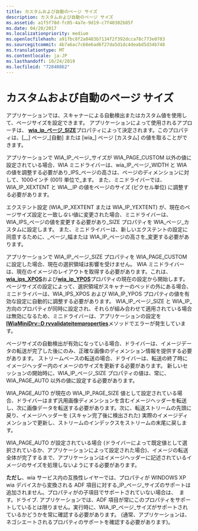 ```yaml
---
title: カスタムおよび自動のページ サイズ
description: カスタムおよび自動のページ サイズ
ms.assetid: a1f5f78d-fc05-4a7e-9d19-c7f40302b85f
ms.date: 04/20/2017
ms.localizationpriority: medium
ms.openlocfilehash: a91fbc8f2a0483b7134f2f392dcca78c773e0703
ms.sourcegitcommit: 4b7a6ac7c68e6ad6f27da5d1dc4deabd5d34b748
ms.translationtype: MT
ms.contentlocale: ja-JP
ms.lasthandoff: 10/24/2019
ms.locfileid: "72840862"
---
```

# <a name="custom-and-auto-page-sizes"></a>カスタムおよび自動のページ サイズ


アプリケーションでは、スキャナーによる自動検出またはカスタム値を使用して、ページサイズを設定できます。 アプリケーションによって使用されるアプローチは、 [**wia\_ip\_ページ\_SIZE**](https://docs.microsoft.com/windows-hardware/drivers/image/wia-ips-page-size)プロパティによって決定されます。このプロパティは、[\_\_] ページ\_[自動] または [wia\_] ページ [カスタム] の値を取ることができます。

アプリケーションで WIA\_IP\_ページ\_サイズが WIA\_PAGE\_CUSTOM 以外の値に設定されている場合、WIA ミニドライバーは、wia\_IP\_ページ\_WIDTH と WIA の値を調整する必要があり\_IPS\_ページの高さは、ページのディメンションに対して、1000インチ (001) 単位で\_ます。 また、ミニドライバーでは、WIA\_IP\_XEXTENT と WIA\_\_IP の値をページのサイズ (ピクセル単位) に調整する必要があります。

エクステント設定 (WIA\_IP\_XEXTENT または WIA\_IP\_YEXTENT) が、現在のページサイズ設定と一致し*ない*値に変更された場合、ミニドライバーは、WIA\_IPS\_ページの値を変更する必要があり\_SIZE プロパティを WIA\_ページ\_カスタムに設定します。 また、ミニドライバーは、新しいエクステントの設定に同意するために、\_ページ\_幅または WIA\_IP\_ページの高さを\_変更する必要があります。

アプリケーションで WIA\_IP\_ページ\_SIZE プロパティを WIA\_PAGE\_CUSTOM に設定した場合、現在の選択領域は影響を受けません。 WIA ミニドライバーは、現在のイメージのレイアウトを取得する必要があります。これは、 [**wia\_ips\_XPOS**](https://docs.microsoft.com/windows-hardware/drivers/image/wia-ips-xpos)および[**wia\_ip\_YPOS**](https://docs.microsoft.com/windows-hardware/drivers/image/wia-ips-ypos)プロパティの現在の設定から開始します。 ページサイズの設定によって、選択領域がスキャナーのベッドの外にある場合、ミニドライバーは、WIA\_IPS\_XPOS および WIA\_IP\_YPOS プロパティの値を有効な設定に自動的に調整する必要があります。 WIA\_IP\_ページ\_SIZE と WIA\_IP\_方向のプロパティが同時に設定され、それらが組み合わせて適用されている場合は無効になるため、ミニドライバーは、アプリケーションの設定を[**IWiaMiniDrv::D rvvalidateitemproperties**](https://docs.microsoft.com/windows-hardware/drivers/ddi/wiamindr_lh/nf-wiamindr_lh-iwiaminidrv-drvvalidateitemproperties)メソッドでエラーが発生しています。

ページサイズの自動検出が有効になっている場合、ドライバーは、イメージデータの転送が完了した後にのみ、正確な画像のディメンション情報を提供する必要があります。 ストリームベースの転送の場合、ドライバーは、転送の終了時にイメージヘッダー内のイメージのサイズを更新する必要があります。 新しいセッションの開始時に、WIA\_IP\_ページ\_SIZE プロパティの値は、常に、WIA\_PAGE\_AUTO 以外の値に設定する必要があります。

WIA\_PAGE\_AUTO が現在の WIA\_IP\_PAGE\_SIZE 値として設定されている場合、ドライバーはまず汎用画像ディメンションを含むイメージヘッダーを転送し、次に画像データを転送する必要があります。次に、転送ストリームの先頭に戻り、イメージヘッダーを (スキャン完了後に検出された) 実際のイメージディメンションで更新し、ストリームのインデックスをストリームの末尾に戻します。

WIA\_PAGE\_AUTO が設定されている場合 (ドライバーによって既定値として選択されているか、アプリケーションによって設定された場合)、イメージの転送全体が完了するまで、アプリケーションはイメージヘッダーに記述されているイメージのサイズを処理しないようにする必要があります。

**ただし**、wia サービス内の互換性レイヤーでは、プロパティが WINDOWS XP wia デバイスから変換される ADF 項目に対する\_IP\_ページ\_サイズのサポートは追加されません。プロパティがの子項目でサポートされていない場合は、  ます。ドライブ. アプリケーションでは、ADF 項目が常にこのプロパティをサポートしているとは限りません。実行時に、WIA\_IP\_ページ\_サイズがサポートされているかどうかを常に確認する必要があります。 (通常、アプリケーションは、ネゴシエートされるプロパティのサポートを確認する必要があります)。

 

 

 




